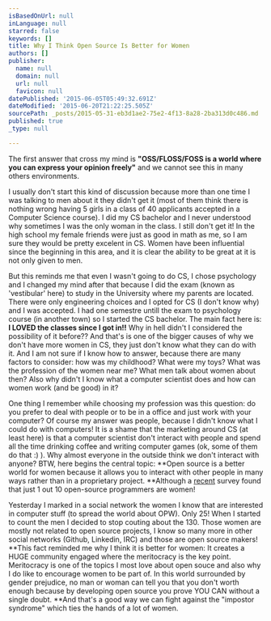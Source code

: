 ```yaml
---
isBasedOnUrl: null
inLanguage: null
starred: false
keywords: []
title: Why I Think Open Source Is Better for Women
authors: []
publisher:
  name: null
  domain: null
  url: null
  favicon: null
datePublished: '2015-06-05T05:49:32.691Z'
dateModified: '2015-06-20T21:22:25.505Z'
sourcePath: _posts/2015-05-31-eb3d1ae2-75e2-4f13-8a28-2ba313d0c486.md
published: true
_type: null

---
```

The first answer that cross my mind is **"OSS/FLOSS/FOSS is a world where you can express your opinion freely"** and we cannot see this in many others environments.

I usually don't start this kind of discussion because more than one time I was talking to men about it they didn't get it (most of them think there is nothing wrong having 5 girls in a class of 40 applicants accepted in a Computer Science course). I did my CS bachelor and I never understood why sometimes I was the only woman in the class. I still don't get it! In the high school my female friends were just as good in math as me, so I am sure they would be pretty excelent in CS. Women have been influential since the beginning in this area, and it is clear the ability to be great at it is not only given to men.

But this reminds me that even I wasn't going to do CS, I chose psychology and I changed my mind after that because I did the exam (known as 'vestibular' here) to study in the University where my parents are located. There were only engineering choices and I opted for CS (I don't know why) and I was accepted. I had one semestre untill the exam to psychology course (in another town) so I started the CS bachelor. The main fact here is: **I LOVED the classes since I got in!!** Why in hell didn't I considered the possibility of it before?? And that's is one of the bigger causes of why we don't have more women in CS, they just don't know what they can do with it. And I am not sure if I know how to answer, because there are many factors to consider: how was my childhood? What were my toys? What was the profession of the women near me? What men talk about women about then? Also why didn't I know what a computer scientist does and how can women work (and be good) in it?

One thing I remember while choosing my profession was this question: do you prefer to deal with people or to be in a office and just work with your computer? Of course my answer was people, because I didn't know what I could do with computers! It is a shame that the marketing around CS (at least here) is that a computer scientist don't interact with people and spend all the time drinking coffee and writing computer games (ok, some of them do that :) ). Why almost everyone in the outside think we don't interact with anyone? BTW, here begins the central topic: **Open source is a better world for women because it allows you to interact with other people in many ways rather than in a proprietary project. **Although a [recent][0] survey found that just 1 out 10 open-source programmers are women!

Yesterday I marked in a social network the women I know that are interested in computer stuff (to spread the world about OPW). Only 25! When I started to count the men I decided to stop couting about the 130\. Those women are mostly not related to open source projects, I know so many more in other social networks (Github, Linkedin, IRC) and those are open source makers! **This fact reminded me why I think it is better for women: It creates a HUGE community engaged where the meritocracy is the key point. Meritocracy is one of the topics I most love about open souce and also why I do like to encourage women to be part of. In this world surrounded by gender prejudice, no man or woman can tell you that you don't worth enough because by developing open source you prove YOU CAN without a single doubt. **And that's a good way we can fight against the "impostor syndrome" which ties the hands of a lot of women.

[0]: http://floss2013.libresoft.es/